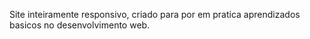 Site inteiramente responsivo, criado para por em pratica aprendizados basicos no desenvolvimento web.
